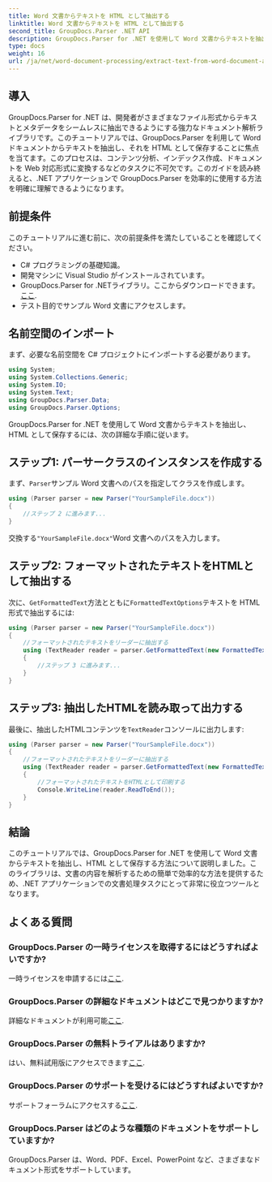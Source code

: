 ```yaml
---
title: Word 文書からテキストを HTML として抽出する
linktitle: Word 文書からテキストを HTML として抽出する
second_title: GroupDocs.Parser .NET API
description: GroupDocs.Parser for .NET を使用して Word 文書からテキストを抽出し、HTML として保存する方法を学びます。コード例を使用したステップバイステップのチュートリアルです。
type: docs
weight: 16
url: /ja/net/word-document-processing/extract-text-from-word-document-as-html/
---
```

## 導入
GroupDocs.Parser for .NET は、開発者がさまざまなファイル形式からテキストとメタデータをシームレスに抽出できるようにする強力なドキュメント解析ライブラリです。このチュートリアルでは、GroupDocs.Parser を利用して Word ドキュメントからテキストを抽出し、それを HTML として保存することに焦点を当てます。このプロセスは、コンテンツ分析、インデックス作成、ドキュメントを Web 対応形式に変換するなどのタスクに不可欠です。このガイドを読み終えると、.NET アプリケーションで GroupDocs.Parser を効率的に使用する方法を明確に理解できるようになります。
## 前提条件
このチュートリアルに進む前に、次の前提条件を満たしていることを確認してください。
- C# プログラミングの基礎知識。
- 開発マシンに Visual Studio がインストールされています。
-  GroupDocs.Parser for .NETライブラリ。ここからダウンロードできます。[ここ](https://releases.groupdocs.com/parser/net/).
- テスト目的でサンプル Word 文書にアクセスします。
## 名前空間のインポート
まず、必要な名前空間を C# プロジェクトにインポートする必要があります。
```csharp
using System;
using System.Collections.Generic;
using System.IO;
using System.Text;
using GroupDocs.Parser.Data;
using GroupDocs.Parser.Options;
```
GroupDocs.Parser for .NET を使用して Word 文書からテキストを抽出し、HTML として保存するには、次の詳細な手順に従います。
## ステップ1: パーサークラスのインスタンスを作成する
まず、`Parser`サンプル Word 文書へのパスを指定してクラスを作成します。
```csharp
using (Parser parser = new Parser("YourSampleFile.docx"))
{
    //ステップ 2 に進みます...
}
```
交換する`"YourSampleFile.docx"`Word 文書へのパスを入力します。
## ステップ2: フォーマットされたテキストをHTMLとして抽出する
次に、`GetFormattedText`方法とともに`FormattedTextOptions`テキストを HTML 形式で抽出するには:
```csharp
using (Parser parser = new Parser("YourSampleFile.docx"))
{
    //フォーマットされたテキストをリーダーに抽出する
    using (TextReader reader = parser.GetFormattedText(new FormattedTextOptions(FormattedTextMode.Html)))
    {
        //ステップ 3 に進みます...
    }
}
```
## ステップ3: 抽出したHTMLを読み取って出力する
最後に、抽出したHTMLコンテンツを`TextReader`コンソールに出力します:
```csharp
using (Parser parser = new Parser("YourSampleFile.docx"))
{
    //フォーマットされたテキストをリーダーに抽出する
    using (TextReader reader = parser.GetFormattedText(new FormattedTextOptions(FormattedTextMode.Html)))
    {
        //フォーマットされたテキストをHTMLとして印刷する
        Console.WriteLine(reader.ReadToEnd());
    }
}
```
## 結論
このチュートリアルでは、GroupDocs.Parser for .NET を使用して Word 文書からテキストを抽出し、HTML として保存する方法について説明しました。このライブラリは、文書の内容を解析するための簡単で効率的な方法を提供するため、.NET アプリケーションでの文書処理タスクにとって非常に役立つツールとなります。

## よくある質問
### GroupDocs.Parser の一時ライセンスを取得するにはどうすればよいですか?
一時ライセンスを申請するには[ここ](https://purchase.groupdocs.com/temporary-license/).
### GroupDocs.Parser の詳細なドキュメントはどこで見つかりますか?
詳細なドキュメントが利用可能[ここ](https://reference.groupdocs.com/parser/net/).
### GroupDocs.Parser の無料トライアルはありますか?
はい、無料試用版にアクセスできます[ここ](https://releases.groupdocs.com/).
### GroupDocs.Parser のサポートを受けるにはどうすればよいですか?
サポートフォーラムにアクセスする[ここ](https://forum.groupdocs.com/c/parser/17).
### GroupDocs.Parser はどのような種類のドキュメントをサポートしていますか?
GroupDocs.Parser は、Word、PDF、Excel、PowerPoint など、さまざまなドキュメント形式をサポートしています。